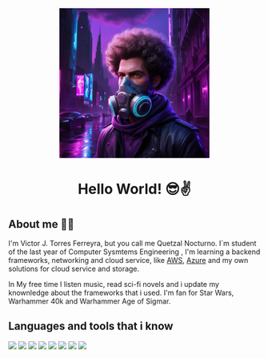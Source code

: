 <div align="center">
   <img src="./PROFILE_IMAGE.jpg" width="300" height="300" alt="image_profile" />
   <h1>Hello World! 😎✌️</h1>
</div>

## About me 👨‍💻
I'm Victor J. Torres Ferreyra, but you call me Quetzal Nocturno. I´m student of the last year of Computer Sysmtems Engineering , I'm learning a backend frameworks, networking and cloud service, like <a href="https://aws.amazon.com/es/">AWS</a>, <a href="https://azure.microsoft.com/">Azure</a> and my own solutions for cloud service and storage.

In My free time I listen music, read sci-fi novels and i update my knownledge about the frameworks that i used. I'm fan for Star Wars, Warhammer 40k and Warhammer Age of Sigmar.

## Languages and tools that i know
<div align="left">
  <img src="https://cdn.jsdelivr.net/gh/devicons/devicon@latest/icons/java/java-original.svg" width="100" />
  <img src="https://cdn.jsdelivr.net/gh/devicons/devicon@latest/icons/html5/html5-original.svg" width="100" />
  <img src="https://cdn.jsdelivr.net/gh/devicons/devicon@latest/icons/css3/css3-original.svg" width="100" />
  <img src="https://cdn.jsdelivr.net/gh/devicons/devicon@latest/icons/javascript/javascript-original.svg" width="100" />
  <img src="https://cdn.jsdelivr.net/gh/devicons/devicon@latest/icons/php/php-original.svg" width="100" />
  <img src="https://cdn.jsdelivr.net/gh/devicons/devicon@latest/icons/laravel/laravel-original.svg" width="100" />
  <img src="https://cdn.jsdelivr.net/gh/devicons/devicon@latest/icons/livewire/livewire-original-wordmark.svg" width="100" />
  <img src="https://cdn.jsdelivr.net/gh/devicons/devicon@latest/icons/android/android-original.svg" width="100" />
</div>

<!---
vjesus-ferreyra/vjesus-ferreyra is a ✨ special ✨ repository because its `README.md` (this file) appears on your GitHub profile.
You can click the Preview link to take a look at your changes.
--->
